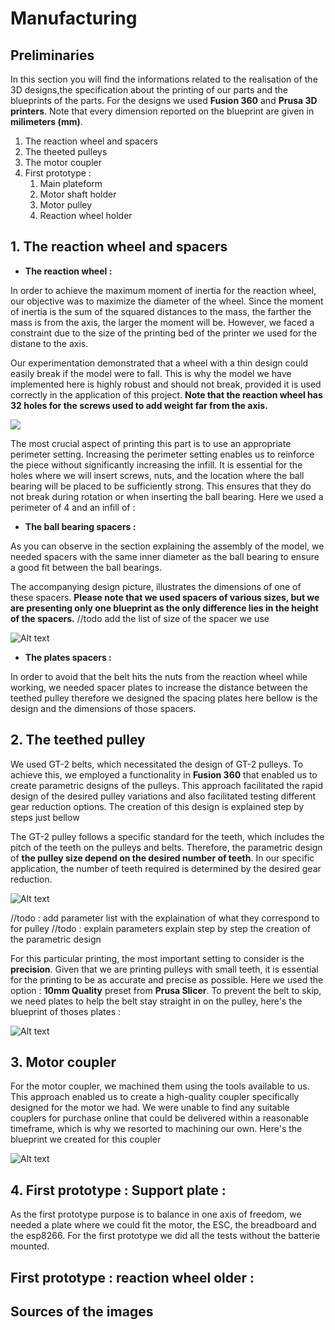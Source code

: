 


# **Manufacturing**


## **Preliminaries**

In this section you will find the informations related to the realisation of the 3D designs,the specification about the printing of our parts and the blueprints of the parts. For the designs we used **Fusion 360** and **Prusa 3D printers**. Note that every dimension reported on the blueprint are given in **milimeters (mm)**.

1. The reaction wheel and spacers
2. The theeted pulleys
3. The motor coupler
4. First prototype :
   1) Main plateform
   2) Motor shaft holder
   3) Motor pulley
   4) Reaction wheel holder
 
## **1. The reaction wheel and spacers**

* **The reaction wheel :** 

In order to achieve the maximum moment of inertia for the reaction wheel, our objective was to maximize the diameter of the wheel. Since the moment of inertia is the sum of the squared distances to the mass, the farther the mass is from the axis, the larger the moment will be. However, we faced a constraint due to the size of the printing bed of the printer we used for the distane to the axis.

Our experimentation demonstrated that a wheel with a thin design could easily break if the model were to fall. This is why the model we have implemented here is highly robust and should not break, provided it is used correctly in the application of this project. **Note that the reaction wheel has 32 holes for the screws used to add weight far from the axis.**

![](images/ReactionWheel.png)



The most crucial aspect of printing this part is to use an appropriate perimeter setting. Increasing the perimeter setting enables us to reinforce the piece without significantly increasing the infill. It is essential for the holes where we will insert screws, nuts, and the location where the ball bearing will be placed to be sufficiently strong. This ensures that they do not break during rotation or when inserting the ball bearing. Here we used a perimeter of 4 and an infill of :




* **The ball bearing spacers :**

As you can observe in the section explaining the assembly of the model, we needed spacers with the same inner diameter as the ball bearing to ensure a good fit between the ball bearings.

The accompanying design picture, illustrates the dimensions of one of these spacers. **Please note that we used spacers of various sizes, but we are presenting only one blueprint as the only difference lies in the height of the spacers.**
//todo add the list of size of the spacer we use

![Alt text](images/general_spacer.png)

* **The plates spacers :** 

In order to avoid that the belt hits the nuts from the reaction wheel while working, we needed spacer plates to increase the distance between the teethed pulley therefore we designed the spacing plates here bellow is the design and the dimensions of those spacers.


## **2. The teethed pulley**

We used GT-2 belts, which necessitated the design of GT-2 pulleys. To achieve this, we employed a functionality in **Fusion 360** that enabled us to create parametric designs of the pulleys. This approach facilitated the rapid design of the desired pulley variations and also facilitated testing different gear reduction options. The creation of this design is explained step by steps just bellow

The GT-2 pulley follows a specific standard for the teeth, which includes the pitch of the teeth on the pulleys and belts. Therefore, the parametric design of **the pulley size depend on the desired number of teeth**. In our specific application, the number of teeth required is determined by the desired gear reduction.

![Alt text](images/GT2_7_REDUCTION%20Drawing%20v1-1.png)


//todo : add parameter list with the explaination of what they correspond to for pulley
//todo : explain parameters explain step by step the creation of the parametric design 

For this particular printing, the most important setting to consider is the **precision**. Given that we are printing pulleys with small teeth, it is essential for the printing to be as accurate and precise as possible. Here we used the option : **10mm Quality** preset from **Prusa Slicer**. To prevent the belt to skip, we need plates to help the belt stay straight in on the pulley, here's the blueprint of thoses plates : 

![Alt text](images/GT2_7_REDUCTION_plates%20Drawing%20v1-1.png)

## **3. Motor coupler**

For the motor coupler, we machined them using the tools available to us. This approach enabled us to create a high-quality coupler specifically designed for the motor we had. We were unable to find any suitable couplers for purchase online that could be delivered within a reasonable timeframe, which is why we resorted to machining our own. Here's the blueprint we created for this coupler

![Alt text](images/Metal%20shaft%20coupler%20Drawing%20v3-1.png)



## **4. First prototype :** Support plate : 

As the first prototype purpose is to balance in one axis of freedom, we needed a plate where we could fit the motor, the ESC, the breadboard and the esp8266. For the first prototype we did all the tests without the batterie mounted.

## First prototype : reaction wheel older : 





## Sources of the images


